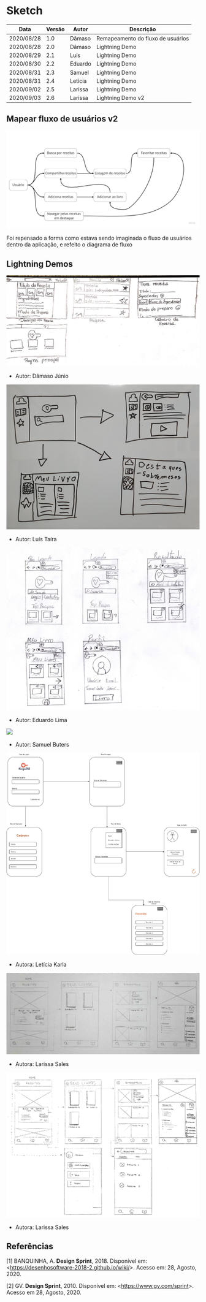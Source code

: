 # Sketch

| Data |Versão| Autor | Descrição |
| ---- | ---- | ----- | --------- |
| 2020/08/28 | 1.0 | Dâmaso | Remapeamento do fluxo de usuários |
| 2020/08/28 | 2.0 | Dâmaso | Lightning Demo |
| 2020/08/29 | 2.1 | Luís | Lightning Demo |
| 2020/08/30 | 2.2 | Eduardo | Lightning Demo |
| 2020/08/31 | 2.3 | Samuel | Lightning Demo |
| 2020/08/31 | 2.4 | Letícia | Lightning Demo |
| 2020/09/02 | 2.5 | Larissa | Lightning Demo |
| 2020/09/03 | 2.6 | Larissa | Lightning Demo v2 |

## Mapear fluxo de usuários v2

![](../assets/design_sprint/2-sketch/20200828-damaso(1).jpg)

<p> Foi repensado a forma como estava sendo imaginada o fluxo de usuários dentro da aplicação, e refeito o diagrama de fluxo </p>

## Lightning Demos

![](../assets/design_sprint/2-sketch/20200828-damaso.jpg)
- Autor: Dâmaso Júnio

![](../assets/design_sprint/2-sketch/20200829-Luis.jpg)
- Autor: Luís Taíra

![](../assets/design_sprint/2-sketch/20200830-eduardo.jpg)
- Autor: Eduardo Lima

![](../assets/design_sprint/2-sketch/20200831-samuel.png)
- Autor: Samuel Buters

![](../assets/design_sprint/2-sketch/20200832-leticia.png)
- Autora: Letícia Karla

![](../assets/design_sprint/2-sketch/20200902-larissa.jpg)
- Autora: Larissa Sales

![](../assets/design_sprint/2-sketch/20200903-larissa-v2.jpg)
- Autora: Larissa Sales


## Referências

[1] BANQUINHA, A. **Design Sprint**, 2018. Disponível em: <<https://desenhosoftware-2018-2.github.io/wiki/>>. Acesso em: 28, Agosto, 2020.

[2] GV. **Design Sprint**, 2010. Disponível em: <<https://www.gv.com/sprint>>. Acesso em 28, Agosto, 2020.
